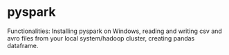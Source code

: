 # pyspark
Functionalities: Installing pyspark on Windows, reading and writing csv and avro files from your local system/hadoop cluster, creating pandas dataframe.
